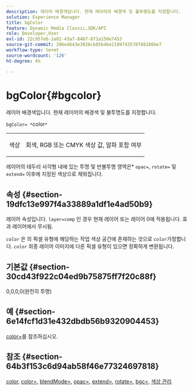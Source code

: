 ```yaml
---
description: 레이어 배경색입니다. 현재 레이어의 배경색 및 불투명도를 지정합니다.
solution: Experience Manager
title: bgColor
feature: Dynamic Media Classic,SDK/API
role: Developer,User
exl-id: 22c957e6-1a82-43a7-8467-871a150e7453
source-git-commit: 206e4643e3926cb85b4be2189743578f88180be7
workflow-type: tm+mt
source-wordcount: '126'
ht-degree: 4%

---
```


# bgColor{#bgcolor}

레이어 배경색입니다. 현재 레이어의 배경색 및 불투명도를 지정합니다.

`bgColor= *`color`*`

<table id="simpletable_2D23B1B282CD4216AB5BE7E7430D1B3F"> 
 <tr class="strow"> 
  <td class="stentry"> <p><span class="codeph"> <span class="varname"> 색상</span></span> </p> </td> 
  <td class="stentry"> <p>회색, RGB 또는 CMYK 색상 값, 알파 포함 여부 </p></td> 
 </tr> 
</table>

레이어의 테두리 사각형 내에 있는 투명 및 반불투명 영역은* `opac=`, `rotate=` 및 `extend=` 이후에 지정된 색상으로 채워집니다.

## 속성 {#section-19dfc13e997f4a33889a1df1e4ad50b9}

레이어 속성입니다. `layer=comp` 인 경우 현재 레이어 또는 레이어 0에 적용됩니다. 효과 레이어에서 무시됨.

*`color`* 은 의 픽셀 유형에 해당하는 작업 색상 공간에 존재하는 것으로  *`color`*&#x200B;가정합니다. *`color`* 최종 레이어 이미지에 다른 픽셀 유형이 있으면 정확하게 변환됩니다.

## 기본값 {#section-30cd43f922c04ed9b75875ff7f20c88f}

0,0,0,0(완전히 투명)

## 예 {#section-6e14fcf1d31e432dbdb56b9320904453}

[color=](../../../../../is-api/http-ref/image-serving-api-ref/c-http-protocol-reference/c-command-reference/r-color-commandref.md#reference-b044954ec6184253b8831579466b4423)를 참조하십시오.

## 참조 {#section-64b3f153c6d94ab58f46e77324697818}

[color](../../../../../is-api/http-ref/image-serving-api-ref/c-http-protocol-reference/c-data-types/r-is-http-color.md#reference-0fdb264a3aed4bd78451bb55311f6e93),  [color=](../../../../../is-api/http-ref/image-serving-api-ref/c-http-protocol-reference/c-command-reference/r-color-commandref.md#reference-b044954ec6184253b8831579466b4423),  [blendMode=](../../../../../is-api/http-ref/image-serving-api-ref/c-http-protocol-reference/c-command-reference/r-blendmode.md#reference-8be10dde1d584429966cb61ac8e7d172),  [opac=](../../../../../is-api/http-ref/image-serving-api-ref/c-http-protocol-reference/c-command-reference/r-opac.md#reference-d2269b51aca34599a08d0a46ee5c27e5),  [extend=](../../../../../is-api/http-ref/image-serving-api-ref/c-http-protocol-reference/c-command-reference/r-extend.md#reference-7e9156beb285459d830e2d56782a74ac),  [rotate=](../../../../../is-api/http-ref/image-serving-api-ref/c-http-protocol-reference/c-command-reference/r-rotate.md#reference-12abb086635546ec9ec2e1a793dc1096),  [bgc=](../../../../../is-api/http-ref/image-serving-api-ref/c-http-protocol-reference/c-command-reference/r-bgc.md#reference-53376175f617446fbe5c69120f834b88),  [색상 관리](../../../../../is-api/http-ref/image-serving-api-ref/c-http-protocol-reference/c-syntax-and-features/r-color-management.md#reference-c7e4a72d589145189f7e4bcb6b4544d7)
